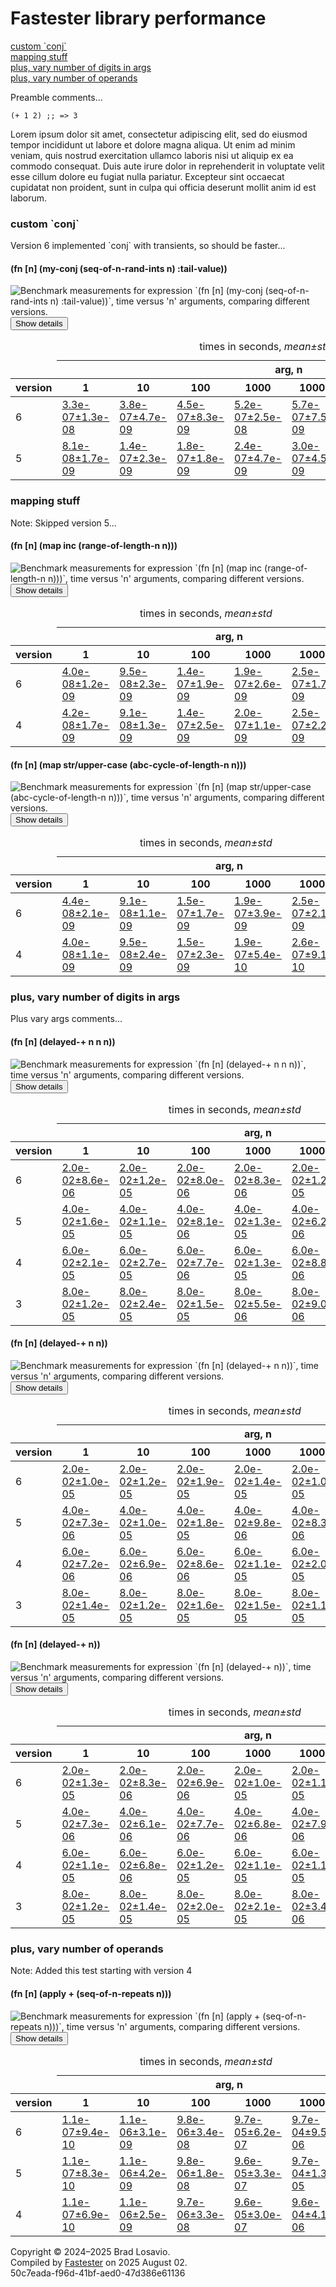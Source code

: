 
  <body>
    <h1>
      Fastester library performance
    </h1>
    <div>
      <a href="#group-0">custom `conj`</a><br>
      <a href="#group-1">mapping stuff</a><br>
      <a href="#group-2">plus, vary number of digits in args</a><br>
      <a href="#group-3">plus, vary number of operands</a>
    </div>
    <div>
      <p>
        Preamble comments...
      </p>
      <pre><code>(+ 1 2) ;; =&gt; 3</code></pre>
      <p>
        Lorem ipsum dolor sit amet, consectetur adipiscing elit, sed do eiusmod tempor incididunt ut labore et dolore magna aliqua. Ut enim ad minim veniam,
        quis nostrud exercitation ullamco laboris nisi ut aliquip ex ea commodo consequat. Duis aute irure dolor in reprehenderit in voluptate velit esse
        cillum dolore eu fugiat nulla pariatur. Excepteur sint occaecat cupidatat non proident, sunt in culpa qui officia deserunt mollit anim id est laborum.
      </p>
    </div>
    <section>
      <h3 id="group-0">
        custom `conj`
      </h3>
      <p>
        Version 6 implemented `conj` with transients, so should be faster...
      </p>
      <div>
        <h4 id="group-0-fexpr-0">
          (fn [n] (my-conj (seq-of-n-rand-ints n) :tail-value))
        </h4><img alt=
        "Benchmark measurements for expression `(fn [n] (my-conj (seq-of-n-rand-ints n) :tail-value))`, time versus &apos;n&apos; arguments, comparing different versions."
        src="img/group-0-fexpr-0.svg"><button class="collapser" type="button">Show details</button>
        <div class="collapsable">
          <table>
            <caption>
              times in seconds, <em>mean±std</em>
            </caption>
            <thead>
              <tr>
                <td></td>
                <th colspan="8">
                  arg, n
                </th>
              </tr>
              <tr>
                <th>
                  version
                </th>
                <th>
                  1
                </th>
                <th>
                  10
                </th>
                <th>
                  100
                </th>
                <th>
                  1000
                </th>
                <th>
                  10000
                </th>
                <th>
                  100000
                </th>
                <th>
                  1000000
                </th>
                <th>
                  10000000
                </th>
              </tr>
            </thead>
            <tr>
              <td>
                6
              </td>
              <td>
                <a href="https://github.com/blosavio/fastester/blob/main/resources/performance_entries/version 6/test-0.edn">3.3e-07±1.3e-08</a>
              </td>
              <td>
                <a href="https://github.com/blosavio/fastester/blob/main/resources/performance_entries/version 6/test-1.edn">3.8e-07±4.7e-09</a>
              </td>
              <td>
                <a href="https://github.com/blosavio/fastester/blob/main/resources/performance_entries/version 6/test-10.edn">4.5e-07±8.3e-09</a>
              </td>
              <td>
                <a href="https://github.com/blosavio/fastester/blob/main/resources/performance_entries/version 6/test-3.edn">5.2e-07±2.5e-08</a>
              </td>
              <td>
                <a href="https://github.com/blosavio/fastester/blob/main/resources/performance_entries/version 6/test-4.edn">5.7e-07±7.5e-09</a>
              </td>
              <td>
                <a href="https://github.com/blosavio/fastester/blob/main/resources/performance_entries/version 6/test-5.edn">9.2e-07±1.4e-08</a>
              </td>
              <td>
                <a href="https://github.com/blosavio/fastester/blob/main/resources/performance_entries/version 6/test-6.edn">9.6e-07±1.4e-08</a>
              </td>
              <td>
                <a href="https://github.com/blosavio/fastester/blob/main/resources/performance_entries/version 6/test-7.edn">1.1e-06±2.9e-08</a>
              </td>
            </tr>
            <tr>
              <td>
                5
              </td>
              <td>
                <a href="https://github.com/blosavio/fastester/blob/main/resources/performance_entries/version 5/test-0.edn">8.1e-08±1.7e-09</a>
              </td>
              <td>
                <a href="https://github.com/blosavio/fastester/blob/main/resources/performance_entries/version 5/test-1.edn">1.4e-07±2.3e-09</a>
              </td>
              <td>
                <a href="https://github.com/blosavio/fastester/blob/main/resources/performance_entries/version 5/test-10.edn">1.8e-07±1.8e-09</a>
              </td>
              <td>
                <a href="https://github.com/blosavio/fastester/blob/main/resources/performance_entries/version 5/test-3.edn">2.4e-07±4.7e-09</a>
              </td>
              <td>
                <a href="https://github.com/blosavio/fastester/blob/main/resources/performance_entries/version 5/test-4.edn">3.0e-07±4.5e-09</a>
              </td>
              <td>
                <a href="https://github.com/blosavio/fastester/blob/main/resources/performance_entries/version 5/test-5.edn">7.0e-07±6.9e-09</a>
              </td>
              <td>
                <a href="https://github.com/blosavio/fastester/blob/main/resources/performance_entries/version 5/test-6.edn">7.6e-07±1.3e-08</a>
              </td>
              <td>
                <a href="https://github.com/blosavio/fastester/blob/main/resources/performance_entries/version 5/test-7.edn">9.2e-07±1.9e-08</a>
              </td>
            </tr>
          </table>
        </div>
      </div>
      <h3 id="group-1">
        mapping stuff
      </h3>
      <p>
        Note: Skipped version 5...
      </p>
      <div>
        <h4 id="group-1-fexpr-0">
          (fn [n] (map inc (range-of-length-n n)))
        </h4><img alt=
        "Benchmark measurements for expression `(fn [n] (map inc (range-of-length-n n)))`, time versus &apos;n&apos; arguments, comparing different versions."
        src="img/group-1-fexpr-0.svg"><button class="collapser" type="button">Show details</button>
        <div class="collapsable">
          <table>
            <caption>
              times in seconds, <em>mean±std</em>
            </caption>
            <thead>
              <tr>
                <td></td>
                <th colspan="6">
                  arg, n
                </th>
              </tr>
              <tr>
                <th>
                  version
                </th>
                <th>
                  1
                </th>
                <th>
                  10
                </th>
                <th>
                  100
                </th>
                <th>
                  1000
                </th>
                <th>
                  10000
                </th>
                <th>
                  100000
                </th>
              </tr>
            </thead>
            <tr>
              <td>
                6
              </td>
              <td>
                <a href="https://github.com/blosavio/fastester/blob/main/resources/performance_entries/version 6/test-28.edn">4.0e-08±1.2e-09</a>
              </td>
              <td>
                <a href="https://github.com/blosavio/fastester/blob/main/resources/performance_entries/version 6/test-17.edn">9.5e-08±2.3e-09</a>
              </td>
              <td>
                <a href="https://github.com/blosavio/fastester/blob/main/resources/performance_entries/version 6/test-18.edn">1.4e-07±1.9e-09</a>
              </td>
              <td>
                <a href="https://github.com/blosavio/fastester/blob/main/resources/performance_entries/version 6/test-19.edn">1.9e-07±2.6e-09</a>
              </td>
              <td>
                <a href="https://github.com/blosavio/fastester/blob/main/resources/performance_entries/version 6/test-20.edn">2.5e-07±1.7e-09</a>
              </td>
              <td>
                <a href="https://github.com/blosavio/fastester/blob/main/resources/performance_entries/version 6/test-33.edn">2.9e-07±7.7e-10</a>
              </td>
            </tr>
            <tr>
              <td>
                4
              </td>
              <td>
                <a href="https://github.com/blosavio/fastester/blob/main/resources/performance_entries/version 4/test-6.edn">4.2e-08±1.7e-09</a>
              </td>
              <td>
                <a href="https://github.com/blosavio/fastester/blob/main/resources/performance_entries/version 4/test-7.edn">9.1e-08±1.3e-09</a>
              </td>
              <td>
                <a href="https://github.com/blosavio/fastester/blob/main/resources/performance_entries/version 4/test-8.edn">1.4e-07±2.5e-09</a>
              </td>
              <td>
                <a href="https://github.com/blosavio/fastester/blob/main/resources/performance_entries/version 4/test-15.edn">2.0e-07±1.1e-09</a>
              </td>
              <td>
                <a href="https://github.com/blosavio/fastester/blob/main/resources/performance_entries/version 4/test-10.edn">2.5e-07±2.2e-09</a>
              </td>
              <td>
                <a href="https://github.com/blosavio/fastester/blob/main/resources/performance_entries/version 4/test-17.edn">3.0e-07±1.6e-09</a>
              </td>
            </tr>
          </table>
        </div>
        <h4 id="group-1-fexpr-1">
          (fn [n] (map str/upper-case (abc-cycle-of-length-n n)))
        </h4><img alt=
        "Benchmark measurements for expression `(fn [n] (map str/upper-case (abc-cycle-of-length-n n)))`, time versus &apos;n&apos; arguments, comparing different versions."
        src="img/group-1-fexpr-1.svg"><button class="collapser" type="button">Show details</button>
        <div class="collapsable">
          <table>
            <caption>
              times in seconds, <em>mean±std</em>
            </caption>
            <thead>
              <tr>
                <td></td>
                <th colspan="6">
                  arg, n
                </th>
              </tr>
              <tr>
                <th>
                  version
                </th>
                <th>
                  1
                </th>
                <th>
                  10
                </th>
                <th>
                  100
                </th>
                <th>
                  1000
                </th>
                <th>
                  10000
                </th>
                <th>
                  100000
                </th>
              </tr>
            </thead>
            <tr>
              <td>
                6
              </td>
              <td>
                <a href="https://github.com/blosavio/fastester/blob/main/resources/performance_entries/version 6/test-34.edn">4.4e-08±2.1e-09</a>
              </td>
              <td>
                <a href="https://github.com/blosavio/fastester/blob/main/resources/performance_entries/version 6/test-23.edn">9.1e-08±1.1e-09</a>
              </td>
              <td>
                <a href="https://github.com/blosavio/fastester/blob/main/resources/performance_entries/version 6/test-36.edn">1.5e-07±1.7e-09</a>
              </td>
              <td>
                <a href="https://github.com/blosavio/fastester/blob/main/resources/performance_entries/version 6/test-25.edn">1.9e-07±3.9e-09</a>
              </td>
              <td>
                <a href="https://github.com/blosavio/fastester/blob/main/resources/performance_entries/version 6/test-38.edn">2.5e-07±2.1e-09</a>
              </td>
              <td>
                <a href="https://github.com/blosavio/fastester/blob/main/resources/performance_entries/version 6/test-27.edn">3.0e-07±4.0e-09</a>
              </td>
            </tr>
            <tr>
              <td>
                4
              </td>
              <td>
                <a href="https://github.com/blosavio/fastester/blob/main/resources/performance_entries/version 4/test-18.edn">4.0e-08±1.1e-09</a>
              </td>
              <td>
                <a href="https://github.com/blosavio/fastester/blob/main/resources/performance_entries/version 4/test-19.edn">9.5e-08±2.4e-09</a>
              </td>
              <td>
                <a href="https://github.com/blosavio/fastester/blob/main/resources/performance_entries/version 4/test-20.edn">1.5e-07±2.3e-09</a>
              </td>
              <td>
                <a href="https://github.com/blosavio/fastester/blob/main/resources/performance_entries/version 4/test-21.edn">1.9e-07±5.4e-10</a>
              </td>
              <td>
                <a href="https://github.com/blosavio/fastester/blob/main/resources/performance_entries/version 4/test-4.edn">2.6e-07±9.1e-10</a>
              </td>
              <td>
                <a href="https://github.com/blosavio/fastester/blob/main/resources/performance_entries/version 4/test-5.edn">2.9e-07±7.4e-10</a>
              </td>
            </tr>
          </table>
        </div>
      </div>
      <h3 id="group-2">
        plus, vary number of digits in args
      </h3>
      <p>
        Plus vary args comments...
      </p>
      <div>
        <h4 id="group-2-fexpr-0">
          (fn [n] (delayed-+ n n n))
        </h4><img alt="Benchmark measurements for expression `(fn [n] (delayed-+ n n n))`, time versus &apos;n&apos; arguments, comparing different versions."
        src="img/group-2-fexpr-0.svg"><button class="collapser" type="button">Show details</button>
        <div class="collapsable">
          <table>
            <caption>
              times in seconds, <em>mean±std</em>
            </caption>
            <thead>
              <tr>
                <td></td>
                <th colspan="7">
                  arg, n
                </th>
              </tr>
              <tr>
                <th>
                  version
                </th>
                <th>
                  1
                </th>
                <th>
                  10
                </th>
                <th>
                  100
                </th>
                <th>
                  1000
                </th>
                <th>
                  10000
                </th>
                <th>
                  100000
                </th>
                <th>
                  1000000
                </th>
              </tr>
            </thead>
            <tr>
              <td>
                6
              </td>
              <td>
                <a href="https://github.com/blosavio/fastester/blob/main/resources/performance_entries/version 6/test-75.edn">2.0e-02±8.6e-06</a>
              </td>
              <td>
                <a href="https://github.com/blosavio/fastester/blob/main/resources/performance_entries/version 6/test-69.edn">2.0e-02±1.2e-05</a>
              </td>
              <td>
                <a href="https://github.com/blosavio/fastester/blob/main/resources/performance_entries/version 6/test-70.edn">2.0e-02±8.0e-06</a>
              </td>
              <td>
                <a href="https://github.com/blosavio/fastester/blob/main/resources/performance_entries/version 6/test-78.edn">2.0e-02±8.3e-06</a>
              </td>
              <td>
                <a href="https://github.com/blosavio/fastester/blob/main/resources/performance_entries/version 6/test-72.edn">2.0e-02±1.2e-05</a>
              </td>
              <td>
                <a href="https://github.com/blosavio/fastester/blob/main/resources/performance_entries/version 6/test-73.edn">2.0e-02±1.3e-05</a>
              </td>
              <td>
                <a href="https://github.com/blosavio/fastester/blob/main/resources/performance_entries/version 6/test-74.edn">2.0e-02±1.4e-05</a>
              </td>
            </tr>
            <tr>
              <td>
                5
              </td>
              <td>
                <a href="https://github.com/blosavio/fastester/blob/main/resources/performance_entries/version 5/test-37.edn">4.0e-02±1.6e-05</a>
              </td>
              <td>
                <a href="https://github.com/blosavio/fastester/blob/main/resources/performance_entries/version 5/test-38.edn">4.0e-02±1.1e-05</a>
              </td>
              <td>
                <a href="https://github.com/blosavio/fastester/blob/main/resources/performance_entries/version 5/test-32.edn">4.0e-02±8.1e-06</a>
              </td>
              <td>
                <a href="https://github.com/blosavio/fastester/blob/main/resources/performance_entries/version 5/test-33.edn">4.0e-02±1.3e-05</a>
              </td>
              <td>
                <a href="https://github.com/blosavio/fastester/blob/main/resources/performance_entries/version 5/test-34.edn">4.0e-02±6.2e-06</a>
              </td>
              <td>
                <a href="https://github.com/blosavio/fastester/blob/main/resources/performance_entries/version 5/test-42.edn">4.0e-02±1.0e-05</a>
              </td>
              <td>
                <a href="https://github.com/blosavio/fastester/blob/main/resources/performance_entries/version 5/test-36.edn">4.0e-02±1.2e-05</a>
              </td>
            </tr>
            <tr>
              <td>
                4
              </td>
              <td>
                <a href="https://github.com/blosavio/fastester/blob/main/resources/performance_entries/version 4/test-59.edn">6.0e-02±2.1e-05</a>
              </td>
              <td>
                <a href="https://github.com/blosavio/fastester/blob/main/resources/performance_entries/version 4/test-60.edn">6.0e-02±2.7e-05</a>
              </td>
              <td>
                <a href="https://github.com/blosavio/fastester/blob/main/resources/performance_entries/version 4/test-61.edn">6.0e-02±7.7e-06</a>
              </td>
              <td>
                <a href="https://github.com/blosavio/fastester/blob/main/resources/performance_entries/version 4/test-62.edn">6.0e-02±1.3e-05</a>
              </td>
              <td>
                <a href="https://github.com/blosavio/fastester/blob/main/resources/performance_entries/version 4/test-42.edn">6.0e-02±8.8e-06</a>
              </td>
              <td>
                <a href="https://github.com/blosavio/fastester/blob/main/resources/performance_entries/version 4/test-64.edn">6.0e-02±1.0e-05</a>
              </td>
              <td>
                <a href="https://github.com/blosavio/fastester/blob/main/resources/performance_entries/version 4/test-44.edn">6.0e-02±1.1e-05</a>
              </td>
            </tr>
            <tr>
              <td>
                3
              </td>
              <td>
                <a href="https://github.com/blosavio/fastester/blob/main/resources/performance_entries/version 3/test-28.edn">8.0e-02±1.2e-05</a>
              </td>
              <td>
                <a href="https://github.com/blosavio/fastester/blob/main/resources/performance_entries/version 3/test-1.edn">8.0e-02±2.4e-05</a>
              </td>
              <td>
                <a href="https://github.com/blosavio/fastester/blob/main/resources/performance_entries/version 3/test-30.edn">8.0e-02±1.5e-05</a>
              </td>
              <td>
                <a href="https://github.com/blosavio/fastester/blob/main/resources/performance_entries/version 3/test-3.edn">8.0e-02±5.5e-06</a>
              </td>
              <td>
                <a href="https://github.com/blosavio/fastester/blob/main/resources/performance_entries/version 3/test-4.edn">8.0e-02±9.0e-06</a>
              </td>
              <td>
                <a href="https://github.com/blosavio/fastester/blob/main/resources/performance_entries/version 3/test-33.edn">8.0e-02±1.3e-05</a>
              </td>
              <td>
                <a href="https://github.com/blosavio/fastester/blob/main/resources/performance_entries/version 3/test-34.edn">8.0e-02±1.9e-05</a>
              </td>
            </tr>
          </table>
        </div>
        <h4 id="group-2-fexpr-1">
          (fn [n] (delayed-+ n n))
        </h4><img alt="Benchmark measurements for expression `(fn [n] (delayed-+ n n))`, time versus &apos;n&apos; arguments, comparing different versions."
        src="img/group-2-fexpr-1.svg"><button class="collapser" type="button">Show details</button>
        <div class="collapsable">
          <table>
            <caption>
              times in seconds, <em>mean±std</em>
            </caption>
            <thead>
              <tr>
                <td></td>
                <th colspan="7">
                  arg, n
                </th>
              </tr>
              <tr>
                <th>
                  version
                </th>
                <th>
                  1
                </th>
                <th>
                  10
                </th>
                <th>
                  100
                </th>
                <th>
                  1000
                </th>
                <th>
                  10000
                </th>
                <th>
                  100000
                </th>
                <th>
                  1000000
                </th>
              </tr>
            </thead>
            <tr>
              <td>
                6
              </td>
              <td>
                <a href="https://github.com/blosavio/fastester/blob/main/resources/performance_entries/version 6/test-61.edn">2.0e-02±1.0e-05</a>
              </td>
              <td>
                <a href="https://github.com/blosavio/fastester/blob/main/resources/performance_entries/version 6/test-62.edn">2.0e-02±1.2e-05</a>
              </td>
              <td>
                <a href="https://github.com/blosavio/fastester/blob/main/resources/performance_entries/version 6/test-42.edn">2.0e-02±1.9e-05</a>
              </td>
              <td>
                <a href="https://github.com/blosavio/fastester/blob/main/resources/performance_entries/version 6/test-64.edn">2.0e-02±1.4e-05</a>
              </td>
              <td>
                <a href="https://github.com/blosavio/fastester/blob/main/resources/performance_entries/version 6/test-44.edn">2.0e-02±1.0e-05</a>
              </td>
              <td>
                <a href="https://github.com/blosavio/fastester/blob/main/resources/performance_entries/version 6/test-66.edn">2.0e-02±8.9e-06</a>
              </td>
              <td>
                <a href="https://github.com/blosavio/fastester/blob/main/resources/performance_entries/version 6/test-46.edn">2.0e-02±2.6e-06</a>
              </td>
            </tr>
            <tr>
              <td>
                5
              </td>
              <td>
                <a href="https://github.com/blosavio/fastester/blob/main/resources/performance_entries/version 5/test-23.edn">4.0e-02±7.3e-06</a>
              </td>
              <td>
                <a href="https://github.com/blosavio/fastester/blob/main/resources/performance_entries/version 5/test-17.edn">4.0e-02±1.0e-05</a>
              </td>
              <td>
                <a href="https://github.com/blosavio/fastester/blob/main/resources/performance_entries/version 5/test-25.edn">4.0e-02±1.8e-05</a>
              </td>
              <td>
                <a href="https://github.com/blosavio/fastester/blob/main/resources/performance_entries/version 5/test-19.edn">4.0e-02±9.8e-06</a>
              </td>
              <td>
                <a href="https://github.com/blosavio/fastester/blob/main/resources/performance_entries/version 5/test-20.edn">4.0e-02±8.3e-06</a>
              </td>
              <td>
                <a href="https://github.com/blosavio/fastester/blob/main/resources/performance_entries/version 5/test-28.edn">4.0e-02±8.5e-06</a>
              </td>
              <td>
                <a href="https://github.com/blosavio/fastester/blob/main/resources/performance_entries/version 5/test-29.edn">4.0e-02±7.1e-06</a>
              </td>
            </tr>
            <tr>
              <td>
                4
              </td>
              <td>
                <a href="https://github.com/blosavio/fastester/blob/main/resources/performance_entries/version 4/test-52.edn">6.0e-02±7.2e-06</a>
              </td>
              <td>
                <a href="https://github.com/blosavio/fastester/blob/main/resources/performance_entries/version 4/test-53.edn">6.0e-02±6.9e-06</a>
              </td>
              <td>
                <a href="https://github.com/blosavio/fastester/blob/main/resources/performance_entries/version 4/test-54.edn">6.0e-02±8.6e-06</a>
              </td>
              <td>
                <a href="https://github.com/blosavio/fastester/blob/main/resources/performance_entries/version 4/test-55.edn">6.0e-02±1.1e-05</a>
              </td>
              <td>
                <a href="https://github.com/blosavio/fastester/blob/main/resources/performance_entries/version 4/test-49.edn">6.0e-02±2.0e-05</a>
              </td>
              <td>
                <a href="https://github.com/blosavio/fastester/blob/main/resources/performance_entries/version 4/test-57.edn">6.0e-02±8.0e-06</a>
              </td>
              <td>
                <a href="https://github.com/blosavio/fastester/blob/main/resources/performance_entries/version 4/test-58.edn">6.0e-02±1.7e-05</a>
              </td>
            </tr>
            <tr>
              <td>
                3
              </td>
              <td>
                <a href="https://github.com/blosavio/fastester/blob/main/resources/performance_entries/version 3/test-35.edn">8.0e-02±1.4e-05</a>
              </td>
              <td>
                <a href="https://github.com/blosavio/fastester/blob/main/resources/performance_entries/version 3/test-36.edn">8.0e-02±1.2e-05</a>
              </td>
              <td>
                <a href="https://github.com/blosavio/fastester/blob/main/resources/performance_entries/version 3/test-37.edn">8.0e-02±1.6e-05</a>
              </td>
              <td>
                <a href="https://github.com/blosavio/fastester/blob/main/resources/performance_entries/version 3/test-24.edn">8.0e-02±1.5e-05</a>
              </td>
              <td>
                <a href="https://github.com/blosavio/fastester/blob/main/resources/performance_entries/version 3/test-25.edn">8.0e-02±1.1e-05</a>
              </td>
              <td>
                <a href="https://github.com/blosavio/fastester/blob/main/resources/performance_entries/version 3/test-40.edn">8.0e-02±1.2e-05</a>
              </td>
              <td>
                <a href="https://github.com/blosavio/fastester/blob/main/resources/performance_entries/version 3/test-27.edn">8.0e-02±1.2e-05</a>
              </td>
            </tr>
          </table>
        </div>
        <h4 id="group-2-fexpr-2">
          (fn [n] (delayed-+ n))
        </h4><img alt="Benchmark measurements for expression `(fn [n] (delayed-+ n))`, time versus &apos;n&apos; arguments, comparing different versions." src=
        "img/group-2-fexpr-2.svg"><button class="collapser" type="button">Show details</button>
        <div class="collapsable">
          <table>
            <caption>
              times in seconds, <em>mean±std</em>
            </caption>
            <thead>
              <tr>
                <td></td>
                <th colspan="7">
                  arg, n
                </th>
              </tr>
              <tr>
                <th>
                  version
                </th>
                <th>
                  1
                </th>
                <th>
                  10
                </th>
                <th>
                  100
                </th>
                <th>
                  1000
                </th>
                <th>
                  10000
                </th>
                <th>
                  100000
                </th>
                <th>
                  1000000
                </th>
              </tr>
            </thead>
            <tr>
              <td>
                6
              </td>
              <td>
                <a href="https://github.com/blosavio/fastester/blob/main/resources/performance_entries/version 6/test-54.edn">2.0e-02±1.3e-05</a>
              </td>
              <td>
                <a href="https://github.com/blosavio/fastester/blob/main/resources/performance_entries/version 6/test-55.edn">2.0e-02±8.3e-06</a>
              </td>
              <td>
                <a href="https://github.com/blosavio/fastester/blob/main/resources/performance_entries/version 6/test-49.edn">2.0e-02±6.9e-06</a>
              </td>
              <td>
                <a href="https://github.com/blosavio/fastester/blob/main/resources/performance_entries/version 6/test-57.edn">2.0e-02±1.0e-05</a>
              </td>
              <td>
                <a href="https://github.com/blosavio/fastester/blob/main/resources/performance_entries/version 6/test-58.edn">2.0e-02±1.1e-05</a>
              </td>
              <td>
                <a href="https://github.com/blosavio/fastester/blob/main/resources/performance_entries/version 6/test-59.edn">2.0e-02±1.8e-05</a>
              </td>
              <td>
                <a href="https://github.com/blosavio/fastester/blob/main/resources/performance_entries/version 6/test-53.edn">2.0e-02±1.2e-05</a>
              </td>
            </tr>
            <tr>
              <td>
                5
              </td>
              <td>
                <a href="https://github.com/blosavio/fastester/blob/main/resources/performance_entries/version 5/test-44.edn">4.0e-02±7.3e-06</a>
              </td>
              <td>
                <a href="https://github.com/blosavio/fastester/blob/main/resources/performance_entries/version 5/test-52.edn">4.0e-02±6.1e-06</a>
              </td>
              <td>
                <a href="https://github.com/blosavio/fastester/blob/main/resources/performance_entries/version 5/test-53.edn">4.0e-02±7.7e-06</a>
              </td>
              <td>
                <a href="https://github.com/blosavio/fastester/blob/main/resources/performance_entries/version 5/test-54.edn">4.0e-02±6.8e-06</a>
              </td>
              <td>
                <a href="https://github.com/blosavio/fastester/blob/main/resources/performance_entries/version 5/test-55.edn">4.0e-02±7.9e-06</a>
              </td>
              <td>
                <a href="https://github.com/blosavio/fastester/blob/main/resources/performance_entries/version 5/test-49.edn">4.0e-02±1.4e-05</a>
              </td>
              <td>
                <a href="https://github.com/blosavio/fastester/blob/main/resources/performance_entries/version 5/test-57.edn">4.0e-02±1.0e-05</a>
              </td>
            </tr>
            <tr>
              <td>
                4
              </td>
              <td>
                <a href="https://github.com/blosavio/fastester/blob/main/resources/performance_entries/version 4/test-24.edn">6.0e-02±1.1e-05</a>
              </td>
              <td>
                <a href="https://github.com/blosavio/fastester/blob/main/resources/performance_entries/version 4/test-25.edn">6.0e-02±6.8e-06</a>
              </td>
              <td>
                <a href="https://github.com/blosavio/fastester/blob/main/resources/performance_entries/version 4/test-33.edn">6.0e-02±1.2e-05</a>
              </td>
              <td>
                <a href="https://github.com/blosavio/fastester/blob/main/resources/performance_entries/version 4/test-34.edn">6.0e-02±1.1e-05</a>
              </td>
              <td>
                <a href="https://github.com/blosavio/fastester/blob/main/resources/performance_entries/version 4/test-28.edn">6.0e-02±1.1e-05</a>
              </td>
              <td>
                <a href="https://github.com/blosavio/fastester/blob/main/resources/performance_entries/version 4/test-36.edn">6.0e-02±1.7e-05</a>
              </td>
              <td>
                <a href="https://github.com/blosavio/fastester/blob/main/resources/performance_entries/version 4/test-37.edn">6.0e-02±2.3e-05</a>
              </td>
            </tr>
            <tr>
              <td>
                3
              </td>
              <td>
                <a href="https://github.com/blosavio/fastester/blob/main/resources/performance_entries/version 3/test-7.edn">8.0e-02±1.2e-05</a>
              </td>
              <td>
                <a href="https://github.com/blosavio/fastester/blob/main/resources/performance_entries/version 3/test-15.edn">8.0e-02±1.4e-05</a>
              </td>
              <td>
                <a href="https://github.com/blosavio/fastester/blob/main/resources/performance_entries/version 3/test-9.edn">8.0e-02±2.0e-05</a>
              </td>
              <td>
                <a href="https://github.com/blosavio/fastester/blob/main/resources/performance_entries/version 3/test-17.edn">8.0e-02±2.1e-05</a>
              </td>
              <td>
                <a href="https://github.com/blosavio/fastester/blob/main/resources/performance_entries/version 3/test-18.edn">8.0e-02±3.4e-06</a>
              </td>
              <td>
                <a href="https://github.com/blosavio/fastester/blob/main/resources/performance_entries/version 3/test-12.edn">8.0e-02±1.1e-05</a>
              </td>
              <td>
                <a href="https://github.com/blosavio/fastester/blob/main/resources/performance_entries/version 3/test-20.edn">8.0e-02±1.1e-05</a>
              </td>
            </tr>
          </table>
        </div>
      </div>
      <h3 id="group-3">
        plus, vary number of operands
      </h3>
      <p>
        Note: Added this test starting with version 4
      </p>
      <div>
        <h4 id="group-3-fexpr-0">
          (fn [n] (apply + (seq-of-n-repeats n)))
        </h4><img alt=
        "Benchmark measurements for expression `(fn [n] (apply + (seq-of-n-repeats n)))`, time versus &apos;n&apos; arguments, comparing different versions."
        src="img/group-3-fexpr-0.svg"><button class="collapser" type="button">Show details</button>
        <div class="collapsable">
          <table>
            <caption>
              times in seconds, <em>mean±std</em>
            </caption>
            <thead>
              <tr>
                <td></td>
                <th colspan="6">
                  arg, n
                </th>
              </tr>
              <tr>
                <th>
                  version
                </th>
                <th>
                  1
                </th>
                <th>
                  10
                </th>
                <th>
                  100
                </th>
                <th>
                  1000
                </th>
                <th>
                  10000
                </th>
                <th>
                  100000
                </th>
              </tr>
            </thead>
            <tr>
              <td>
                6
              </td>
              <td>
                <a href="https://github.com/blosavio/fastester/blob/main/resources/performance_entries/version 6/test-82.edn">1.1e-07±9.4e-10</a>
              </td>
              <td>
                <a href="https://github.com/blosavio/fastester/blob/main/resources/performance_entries/version 6/test-89.edn">1.1e-06±3.1e-09</a>
              </td>
              <td>
                <a href="https://github.com/blosavio/fastester/blob/main/resources/performance_entries/version 6/test-90.edn">9.8e-06±3.4e-08</a>
              </td>
              <td>
                <a href="https://github.com/blosavio/fastester/blob/main/resources/performance_entries/version 6/test-91.edn">9.7e-05±6.2e-07</a>
              </td>
              <td>
                <a href="https://github.com/blosavio/fastester/blob/main/resources/performance_entries/version 6/test-86.edn">9.7e-04±9.5e-06</a>
              </td>
              <td>
                <a href="https://github.com/blosavio/fastester/blob/main/resources/performance_entries/version 6/test-93.edn">9.7e-03±1.1e-04</a>
              </td>
            </tr>
            <tr>
              <td>
                5
              </td>
              <td>
                <a href="https://github.com/blosavio/fastester/blob/main/resources/performance_entries/version 5/test-64.edn">1.1e-07±8.3e-10</a>
              </td>
              <td>
                <a href="https://github.com/blosavio/fastester/blob/main/resources/performance_entries/version 5/test-59.edn">1.1e-06±4.2e-09</a>
              </td>
              <td>
                <a href="https://github.com/blosavio/fastester/blob/main/resources/performance_entries/version 5/test-60.edn">9.8e-06±1.8e-08</a>
              </td>
              <td>
                <a href="https://github.com/blosavio/fastester/blob/main/resources/performance_entries/version 5/test-61.edn">9.6e-05±3.3e-07</a>
              </td>
              <td>
                <a href="https://github.com/blosavio/fastester/blob/main/resources/performance_entries/version 5/test-68.edn">9.7e-04±1.3e-05</a>
              </td>
              <td>
                <a href="https://github.com/blosavio/fastester/blob/main/resources/performance_entries/version 5/test-63.edn">9.6e-03±4.7e-05</a>
              </td>
            </tr>
            <tr>
              <td>
                4
              </td>
              <td>
                <a href="https://github.com/blosavio/fastester/blob/main/resources/performance_entries/version 4/test-72.edn">1.1e-07±6.9e-10</a>
              </td>
              <td>
                <a href="https://github.com/blosavio/fastester/blob/main/resources/performance_entries/version 4/test-73.edn">1.1e-06±2.5e-09</a>
              </td>
              <td>
                <a href="https://github.com/blosavio/fastester/blob/main/resources/performance_entries/version 4/test-74.edn">9.7e-06±3.3e-08</a>
              </td>
              <td>
                <a href="https://github.com/blosavio/fastester/blob/main/resources/performance_entries/version 4/test-69.edn">9.6e-05±3.0e-07</a>
              </td>
              <td>
                <a href="https://github.com/blosavio/fastester/blob/main/resources/performance_entries/version 4/test-70.edn">9.6e-04±4.1e-06</a>
              </td>
              <td>
                <a href="https://github.com/blosavio/fastester/blob/main/resources/performance_entries/version 4/test-71.edn">9.6e-03±4.7e-05</a>
              </td>
            </tr>
          </table>
        </div>
      </div>
    </section>
    <p id="page-footer">
      Copyright © 2024–2025 Brad Losavio.<br>
      Compiled by <a href="https://github.com/blosavio/Fastester">Fastester</a> on 2025 August 02.<span id="uuid"><br>
      50c7eada-f96d-41bf-aed0-47d386e61136</span>
    </p>
  </body>
</html>

